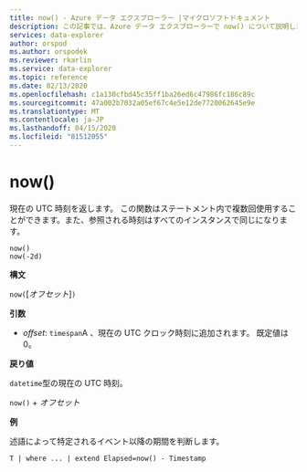 ```yaml
---
title: now() - Azure データ エクスプローラー |マイクロソフトドキュメント
description: この記事では、Azure データ エクスプローラーで now() について説明します。
services: data-explorer
author: orspod
ms.author: orspodek
ms.reviewer: rkarlin
ms.service: data-explorer
ms.topic: reference
ms.date: 02/13/2020
ms.openlocfilehash: c1a130cfbd45c35ff1ba26ed6c47986fc186c89c
ms.sourcegitcommit: 47a002b7032a05ef67c4e5e12de7720062645e9e
ms.translationtype: MT
ms.contentlocale: ja-JP
ms.lasthandoff: 04/15/2020
ms.locfileid: "81512055"
---
```

# <a name="now"></a>now()

現在の UTC 時刻を返します。
この関数はステートメント内で複数回使用することができます。また、参照される時刻はすべてのインスタンスで同じになります。

```kusto
now()
now(-2d)
```

**構文**

`now(`[*オフセット*]`)`

**引数**

* *offset*: `timespan`A 、現在の UTC クロック時刻に追加されます。 既定値は0。

**戻り値**

`datetime`型の現在の UTC 時刻。

`now()` + *オフセット* 

**例**

述語によって特定されるイベント以降の期間を判断します。

```kusto
T | where ... | extend Elapsed=now() - Timestamp
```